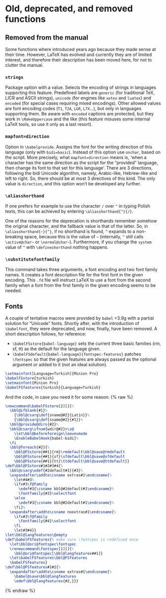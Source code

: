 # Old, deprecated, and removed functions

## Removed from the manual

Some functions where introduced years ago because they made sense
at their time. However, LaTeX has evolved and currently they are of
limited interest, and therefore their description has been moved here,
for not to clutter the manual.

### `strings`

Package option with a value. Selects the encoding of
strings in languages supporting this feature. Predefined labels are
`generic` (for traditional TeX, LICR and ASCII strings), `unicode` (for
engines like `xetex` and `luatex`) and `encoded` (for special cases
requiring mixed encodings). Other allowed values are font encoding
codes (`T1`, `T2A`, `LGR`, `L7X`...), but only in languages supporting
them. Be aware with `encoded` captions are protected, but they work in
`\MakeUppercase` and the like (this feature misuses some internal LaTeX
tools, so use it only as a last resort).

### `mapfont=direction`

Option in `\babelprovide`. Assigns the font for
the writing direction of this language (only with `bidi=basic`).
Instead of this option use `onchar`, based on the script. More
precisely, what `mapfont=direction` means is, ‘when a character has the
same direction as the script for the “provided” language, then change
its font to that set for this language’. There are 3 directions,
following the bidi Unicode algorithm, namely, Arabic-like, Hebrew-like
and left to right. So, there should be at most 3 directives of this
kind. The only value is `direction`, and this option won’t be developed
any further.

### `\aliasshorthand`

If one prefers for example to use the character `/` over `"` in typing
Polish texts, this can be achieved by entering `\aliasshorthand{"}{/}`.

One of the reasons for the deprecation is shorthands remember somehow
the original character, and the fallback value is that of the latter.
So, in `\aliasshorthand{~}{^}`, if no shorthand is found, `^` expands
to a non-breaking space, because this is the value of `~` (internally,
`^` still calls `\active@char~` or `\normal@char~`). Furthermore, if
you change the `system` value of `^` with `\defineshorthand` nothing
happens.

### `\substitutefontfamily`

This command takes three arguments, a font encoding and two font family
names. It creates a font description file for the first font in the
given encoding. This `.fd` file will instruct LaTeX to use a font from
the second family when a font from the first family in the given
encoding seems to be needed.

## Fonts

A couple of tentative macros were provided by `babel` <3.9g with a
partial solution for “Unicode” fonts. Shortly after, with the
introduction of `\babelfont`, they were deprecated, and now, finally,
have been removed. A short description follows, for reference:
* `\babelFSstore{babel-language}` sets the current three   basic families (rm, sf, tt) as the default for the language given.
* `\babelFSdefault{babel-language}{fontspec-features}` patches `\fontspec` so that the given features are always passed as   the optional argument or added to it (not an ideal solution).
```tex
\setmainfont[Language=Turkish]{Minion Pro}
\babelFSstore{turkish}
\setmainfont{Minion Pro}
\babelFSfeatures{turkish}{Language=Turkish}
```
And the code, in case you need it for some reason:
{% raw %}
```tex
\newcommand\babelFSstore[2][]{%
  \bbl@ifblank{#1}%
    {\bbl@csarg\def{sname@#2}{Latin}}%
    {\bbl@csarg\def{sname@#2}{#1}}%
  \bbl@provide@dirs{#2}%
  \bbl@csarg\ifnum{wdir@#2}>\z@
    \let\bbl@beforeforeign\leavevmode
    \EnableBabelHook{babel-bidi}%
  \fi
  \bbl@foreach{#2}{%
    \bbl@FSstore{##1}{rm}\rmdefault\bbl@save@rmdefault
    \bbl@FSstore{##1}{sf}\sfdefault\bbl@save@sfdefault
    \bbl@FSstore{##1}{tt}\ttdefault\bbl@save@ttdefault}}
\def\bbl@FSstore#1#2#3#4{%
  \bbl@csarg\edef{#2default#1}{#3}%
  \expandafter\addto\csname extras#1\endcsname{%
    \let#4#3%
    \ifx#3\f@family
      \edef#3{\csname bbl@#2default#1\endcsname}%
      \fontfamily{#3}\selectfont
    \else
      \edef#3{\csname bbl@#2default#1\endcsname}%
    \fi}%
  \expandafter\addto\csname noextras#1\endcsname{%
    \ifx#3\f@family
      \fontfamily{#4}\selectfont
    \fi
    \let#3#4}}
\let\bbl@langfeatures\@empty
\def\babelFSfeatures{% make sure \fontspec is redefined once
  \let\bbl@ori@fontspec\fontspec
  \renewcommand\fontspec[1][]{%
    \bbl@ori@fontspec[\bbl@langfeatures##1]}
  \let\babelFSfeatures\bbl@FSfeatures
  \babelFSfeatures}
\def\bbl@FSfeatures#1#2{%
  \expandafter\addto\csname extras#1\endcsname{%
    \babel@save\bbl@langfeatures
    \edef\bbl@langfeatures{#2,}}}
```
{% endraw %}
